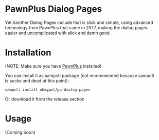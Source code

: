 # PawnPlus Dialog Pages
Yet Another Dialog Pages include that is slick and simple, using advanced technology from PawnPlus that came in 2077, making the dialog pages easier and uncomplicated with slick and damn good.

# Installation
(NOTE: Make sure you have [PawnPlus](https://github.com/IS4Code/PawnPlus) installed)

You can install it as sampctl package (not recommended because sampctl is sucks and dead at this point):
```bash
sampctl install ohmypxl/pp-dialog-pages
```
Or download it from the release section

# Usage
(Coming Soon)
